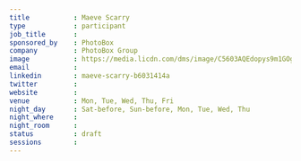 ```yaml
---
title           : Maeve Scarry
type            : participant
job_title       : 
sponsored_by    : PhotoBox
company         : PhotoBox Group
image           : https://media.licdn.com/dms/image/C5603AQEdopys9m1GOg/profile-displayphoto-shrink_800_800/0?e=1562803200&v=beta&t=5_HVsYUGTQvwBt5PFWDcl7TGRQv4-Jt0rIx_-5RbpHI
email           : 
linkedin        : maeve-scarry-b6031414a
twitter         :
website         : 
venue           : Mon, Tue, Wed, Thu, Fri
night_day       : Sat-before, Sun-before, Mon, Tue, Wed, Thu
night_where     :
night_room      :
status          : draft
sessions        :
---
```



